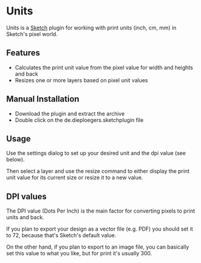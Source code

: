 # Units

Units is a [Sketch](https://https://sketchapp.com/) plugin for working with print units (inch, cm, mm) in Sketch's pixel world.

## Features

* Calculates the print unit value from the pixel value for width and heights and back
* Resizes one or more layers based on pixel unit values

## Manual Installation

* Download the plugin and extract the archive
* Double click on the de.dieploegers.sketchplugin file

## Usage

Use the settings dialog to set up your desired unit and the dpi value (see below).

Then select a layer and use the resize command to either display the print unit value for its current size or resize it to a new value.

## DPI values

The DPI value (Dots Per Inch) is the main factor for converting pixels to print units and back.

If you plan to export your design as a vector file (e.g. PDF) you should set it to 72, because that's Sketch's default value.

On the other hand, if you plan to export to an image file, you can basically set this value to what you like, but for print it's usually 300.
